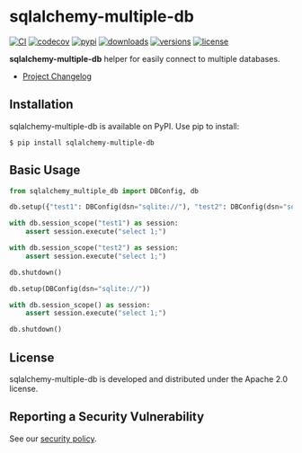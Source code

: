 # sqlalchemy-multiple-db

[![CI](https://github.com/bigbag/sqlalchemy-multiple-db/workflows/CI/badge.svg)](https://github.com/bigbag/sqlalchemy-multiple-db/actions?query=workflow%3ACI)
[![codecov](https://codecov.io/gh/bigbag/sqlalchemy-multiple-db/branch/main/graph/badge.svg)](https://codecov.io/gh/bigbag/sqlalchemy-multiple-db)
[![pypi](https://img.shields.io/pypi/v/sqlalchemy-multiple-db.svg)](https://pypi.python.org/pypi/sqlalchemy-multiple-db)
[![downloads](https://img.shields.io/pypi/dm/sqlalchemy-multiple-db.svg)](https://pypistats.org/packages/sqlalchemy-multiple-db)
[![versions](https://img.shields.io/pypi/pyversions/sqlalchemy-multiple-db.svg)](https://github.com/bigbag/sqlalchemy-multiple-db)
[![license](https://img.shields.io/github/license/bigbag/sqlalchemy-multiple-db.svg)](https://github.com/bigbag/sqlalchemy-multiple-db/blob/master/LICENSE)

**sqlalchemy-multiple-db** helper for easily connect to multiple databases.


* [Project Changelog](CHANGELOG.md)

## Installation

sqlalchemy-multiple-db is available on PyPI.
Use pip to install:

    $ pip install sqlalchemy-multiple-db

## Basic Usage
```py
from sqlalchemy_multiple_db import DBConfig, db

db.setup({"test1": DBConfig(dsn="sqlite://"), "test2": DBConfig(dsn="sqlite://")})

with db.session_scope("test1") as session:
    assert session.execute("select 1;")

with db.session_scope("test2") as session:
    assert session.execute("select 1;")

db.shutdown()

db.setup(DBConfig(dsn="sqlite://"))

with db.session_scope() as session:
    assert session.execute("select 1;")

db.shutdown()

```

## License

sqlalchemy-multiple-db is developed and distributed under the Apache 2.0 license.

## Reporting a Security Vulnerability

See our [security policy](https://github.com/bigbag/sqlalchemy-multiple-db/security/policy).
